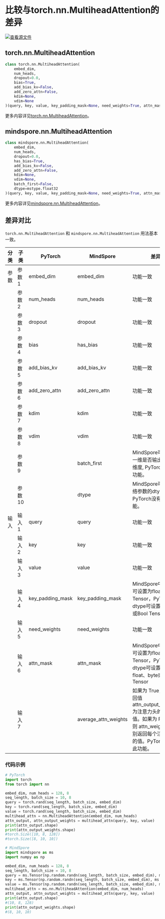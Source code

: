 # 比较与torch.nn.MultiheadAttention的差异

[![查看源文件](https://mindspore-website.obs.cn-north-4.myhuaweicloud.com/website-images/master/resource/_static/logo_source.svg)](https://gitee.com/mindspore/docs/blob/master/docs/mindspore/source_zh_cn/note/api_mapping/pytorch_diff/MultiheadAttention.md)

## torch.nn.MultiheadAttention

```python
class torch.nn.MultiheadAttention(
    embed_dim,
    num_heads,
    dropout=0.0,
    bias=True,
    add_bias_kv=False,
    add_zero_attn=False,
    kdim=None,
    vdim=None
)(query, key, value, key_padding_mask=None, need_weights=True, attn_mask=None)
```

更多内容详见[torch.nn.MultiheadAttention](https://pytorch.org/docs/1.8.1/generated/torch.nn.MultiheadAttention.html)。

## mindspore.nn.MultiheadAttention

```python
class mindspore.nn.MultiheadAttention(
    embed_dim,
    num_heads,
    dropout=0.0,
    has_bias=True,
    add_bias_kv=False,
    add_zero_attn=False,
    kdim=None,
    vdim=None,
    batch_first=False,
    dtype=mstype.float32
)(query, key, value, key_padding_mask=None, need_weights=True, attn_mask=None, average_attn_weights=True)
```

更多内容详见[mindspore.nn.MultiheadAttention](https://mindspore.cn/docs/zh-CN/master/api_python/nn/mindspore.nn.MultiheadAttention.html)。

## 差异对比

`torch.nn.MultiheadAttention` 和 `mindspore.nn.MultiheadAttention` 用法基本一致。

| 分类  | 子类  | PyTorch                  | MindSpore     | 差异                                                 |
| ---- |-----  |------------------------- |-------------  |----------------------------------------------------|
| 参数  | 参数1  | embed_dim            | embed_dim | 功能一致                                               |
|      | 参数2  | num_heads               | num_heads    | 功能一致                                        |
|      | 参数3  | dropout               | dropout          | 功能一致           |
|      | 参数4  | bias               | has_bias          | 功能一致           |
|      | 参数5  | add_bias_kv               | add_bias_kv          | 功能一致           |
|      | 参数6  | add_zero_attn        | add_zero_attn          | 功能一致 |
|      | 参数7  | kdim                 | kdim          | 功能一致 |
|      | 参数8  | vdim                 | vdim          | 功能一致 |
|      | 参数9  |                      | batch_first          | MindSpore可配置第一维是否输出batch维度, PyTorch没有此功能。 |
|      | 参数10 |                     | dtype          | MindSpore可配置网络参数的dtype， PyTorch没有此功能。 |
| 输入  | 输入1  | query            | query | 功能一致                                               |
|      | 输入2  | key           | key | 功能一致                                               |
|      | 输入3  | value      | value | 功能一致                                               |
|      | 输入4  | key_padding_mask            | key_padding_mask | MindSpore中dtype可设置为float或Bool Tensor，PyTorch中dtype可设置为byte或Bool Tensor |
|      | 输入5  | need_weights           | need_weights | 功能一致                                               |
|      | 输入6  | attn_mask      | attn_mask | MindSpore中dtype可设置为float或Bool Tensor，PyTorch中dtype可设置为float、byte或Bool Tensor |
|      | 输入7  |                | average_attn_weights | 如果为 True， 则返回值 attn_output_weights 为注意力头的平均值。如果为 False，则 attn_weights 分别返回每个注意力头的值。PyTorch没有此功能。 |

### 代码示例

```python
# PyTorch
import torch
from torch import nn

embed_dim, num_heads = 128, 8
seq_length, batch_size = 10, 8
query = torch.rand(seq_length, batch_size, embed_dim)
key = torch.rand(seq_length, batch_size, embed_dim)
value = torch.rand(seq_length, batch_size, embed_dim)
multihead_attn = nn.MultiheadAttention(embed_dim, num_heads)
attn_output, attn_output_weights = multihead_attn(query, key, value)
print(attn_output.shape)
print(attn_output_weights.shape)
#torch.Size([10, 8, 128])
#torch.Size([8, 10, 10])

# MindSpore
import mindspore as ms
import numpy as np

embed_dim, num_heads = 128, 8
seq_length, batch_size = 10, 8
query = ms.Tensor(np.random.randn(seq_length, batch_size, embed_dim), ms.float32)
key = ms.Tensor(np.random.randn(seq_length, batch_size, embed_dim), ms.float32)
value = ms.Tensor(np.random.randn(seq_length, batch_size, embed_dim), ms.float32)
multihead_attn = ms.nn.MultiheadAttention(embed_dim, num_heads)
attn_output, attn_output_weights = multihead_attn(query, key, value)
print(attn_output.shape)
#(10, 8, 128)
print(attn_output_weights.shape)
#(8, 10, 10)
```